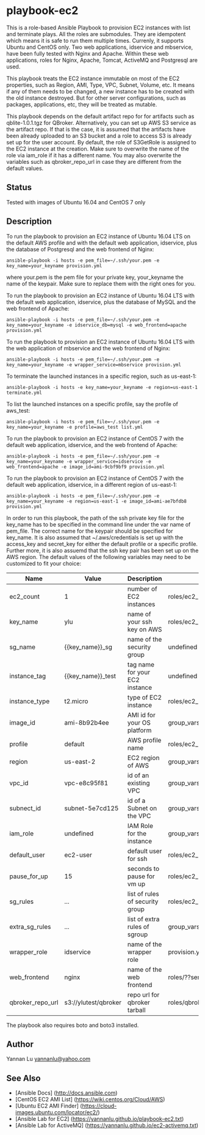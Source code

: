 # playbook-ec2

This is a role-based Ansible Playbook to provision EC2 instances with list and terminate plays. All the roles are submodules. They are idempotent which means it is safe to run them multiple times. Currenly, it supports Ubuntu and CentOS only. Two web applications, idservice and mbservice, have been fully tested with Nginx and Apache. Within these web applications, roles for Nginx, Apache, Tomcat, ActiveMQ and Postgresql are used.

This playbook treats the EC2 instance immutable on most of the EC2 properties, such as Region, AMI, Type, VPC, Subnet, Volume, etc. It means if any of them needs to be changed, a new instance has to be created with the old instance destroyed. But for other server configurations, such as packages, applications, etc, they will be treated as mutable.

This playbook depends on the default artifact repo for for artifacts such as qblite-1.0.1.tgz for QBroker. Alternatively, you can set up AWS S3 service as the artifact repo. If that is the case, it is assumed that the artifacts have been already uploaded to an S3 bucket and a role to access S3 is already set up for the user account. By default, the role of S3GetRole is assigned to the EC2 instance at the creation. Make sure to overwrite the name of the role via iam_role if it has a different name. You may also overwrite the variables such as qbroker_repo_url in case they are different from the default values.

## Status

Tested with images of Ubuntu 16.04 and CentOS 7 only

## Description

To run the playbook to provision an EC2 instance of Ubuntu 16.04 LTS on the default AWS profile and with the default web application, idservice, plus the database of Postgresql and the web frontend of Nginx:
```
ansible-playbook -i hosts -e pem_file=~/.ssh/your.pem -e key_name=your_keyname provision.yml
```
where your.pem is the pem file for your private key, your_keyname the name of the keypair. Make sure to replace them with the right ones for you.

To run the playbook to provision an EC2 instance of Ubuntu 16.04 LTS with the default web application, idservice, plus the database of MySQL and the web frontend of Apache:
```
ansible-playbook -i hosts -e pem_file=~/.ssh/your.pem -e key_name=your_keyname -e idservice_db=mysql -e web_frontend=apache provision.yml
```

To run the playbook to provision an EC2 instance of Ubuntu 16.04 LTS with the web application of mbservice and the web frontend of Nginx:
```
ansible-playbook -i hosts -e pem_file=~/.ssh/your.pem -e key_name=your_keyname -e wrapper_service=mbservice provision.yml
```

To terminate the launched instances in a specific region, such as us-east-1:
```
ansible-playbook -i hosts -e key_name=your_keyname -e region=us-east-1 terminate.yml
```

To list the launched instances on a specific profile, say the profile of aws_test:
```
ansible-playbook -i hosts -e pem_file=~/.ssh/your.pem -e key_name=your_keyname -e profile=aws_test list.yml
```

To run the playbook to provision an EC2 instance of CentOS 7 with the default web application, idservice, and the web frontend of Apache:
```
ansible-playbook -i hosts -e pem_file=~/.ssh/your.pem -e key_name=your_keyname -e wrapper_service=idservice -e web_frontend=apache -e image_id=ami-9cbf9bf9 provision.yml
```

To run the playbook to provision an EC2 instance of CentOS 7 with the default web application, idservice, in a different region of us-east-1:
```
ansible-playbook -i hosts -e pem_file=~/.ssh/your.pem -e key_name=your_keyname -e region=us-east-1 -e image_id=ami-ae7bfdb8 provision.yml
```

In order to run this playbook, the path of the ssh private key file for the key_name has to be specified in the command line under the var name of pem_file. The correct name for the keypair should be specified for key_name. It is also assumed that ~/.aws/credentials is set up with the access_key and secret_key for either the default profile or a specific profile. Further more, it is also assuemd that the ssh key pair has been set up on the AWS region. The default values of the following variables may need to be customized to fit your choice:

| Name                         | Value                | Description                    | File                                 |
| ---                          | ---                  | ---                            | ---                                  |
| ec2_count                    | 1                    | number of EC2 instances        | roles/ec2_launcher/defaults/main.yml |
| key_name                     | ylu                  | name of your ssh key on AWS    | roles/ec2_launcher/defaults/main.yml |
| sg_name                      | {{key_name}}_sg      | name of the security group     | undefined                            |
| instance_tag                 | {{key_name}}_test    | tag name for your EC2 instance | undefined                            |
| instance_type                | t2.micro             | type of EC2 instance           | roles/ec2_launcher/defaults/main.yml |
| image_id                     | ami-8b92b4ee         | AMI id for your OS platform    | group_vars/us-east-2.yml             |
| profile                      | default              | AWS profile name               | roles/ec2_launcher/defaults/main.yml |
| region                       | us-east-2            | EC2 region of AWS              | group_vars/us-east-2.yml             |
| vpc_id                       | vpc-e8c95f81         | id of an existing VPC          | group_vars/us-east-2.yml             |
| subnect_id                   | subnet-5e7cd125      | id of a Subnet on the VPC      | group_vars/us-east-2.yml             |
| iam_role                     | undefined            | IAM Role for the instance      | group_vars/us-east-2.yml             |
| default_user                 | ec2-user             | default user for ssh           | roles/ec2_launcher/defaults/main.yml |
| pause_for_up                 | 15                   | seconds to pause for vm up     | roles/ec2_launcher/defaults/main.yml |
| sg_rules                     | ...                  | list of rules of security group| roles/ec2_launcher/defaults/main.yml |
| extra_sg_rules               | ...                  | list of extra rules of sgroup  | group_vars/extra_sg_rules.yml        |
| wrapper_role                 | idservice            | name of the wrapper role       | provision.yml                        |
| web_frontend                 | nginx                | name of the web frontend       | roles/??service/default/main.yml     |
| qbroker_repo_url             | s3://ylutest/qbroker | repo url for qbroker tarball   | roles/qbroker/defaults/main.yml      |

The playbook also requires boto and boto3 installed.

## Author
Yannan Lu <yannanlu@yahoo.com>

## See Also
* [Ansible Docs] (http://docs.ansible.com)
* [CentOS EC2 AMI List] (https://wiki.centos.org/Cloud/AWS)
* [Ubuntu EC2 AMI Finder] (https://cloud-images.ubuntu.com/locator/ec2/)
* [Ansible Lab for EC2] (https://yannanlu.github.io/playbook-ec2.txt)
* [Ansible Lab for ActiveMQ] (https://yannanlu.github.io/ec2-activemq.txt)
